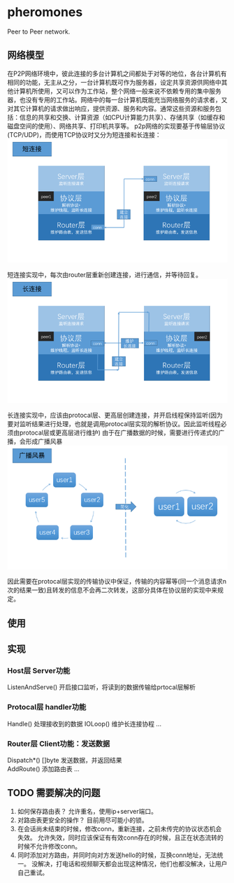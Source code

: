 # pheromones
Peer to Peer network.

## 网络模型
  在P2P网络环境中，彼此连接的多台计算机之间都处于对等的地位，各台计算机有相同的功能，无主从之分，一台计算机既可作为服务器，设定共享资源供网络中其他计算机所使用，又可以作为工作站，整个网络一般来说不依赖专用的集中服务器，也没有专用的工作站。网络中的每一台计算机既能充当网络服务的请求者，又对其它计算机的请求做出响应，提供资源、服务和内容。通常这些资源和服务包括：信息的共享和交换、计算资源（如CPU计算能力共享）、存储共享（如缓存和磁盘空间的使用）、网络共享、打印机共享等。
  p2p网络的实现要基于传输层协议(TCP/UDP)，而使用TCP协议时又分为短连接和长连接：
![image](https://github.com/GaWaine1223/pheromones/raw/master/readme_image/short.png)
  
  短连接实现中，每次由router层重新创建连接，进行通信，并等待回复。
![image](https://github.com/GaWaine1223/pheromones/raw/master/readme_image/perminent.png)
  
  长连接实现中，应该由protocal层、更高层创建连接，并开启线程保持监听(因为要对监听结果进行处理，也就是调用protocal层实现的解析协议。因此监听线程必须由protocal层或更高层进行维护)
  由于在广播数据的时候，需要进行传递式的广播，会形成广播风暴
![image](https://github.com/GaWaine1223/pheromones/raw/master/readme_image/broadcast.png)
  
  因此需要在protocal层实现的传输协议中保证，传输的内容幂等(同一个消息请求n次的结果一致)且转发的信息不会再二次转发，这部分具体在协议层的实现中来规定。

## 使用

## 实现
### Host层 Server功能
ListenAndServe() 开启接口监听，将读到的数据传输给prtocal层解析

### Protocal层 handler功能
Handle() 处理接收到的数据
IOLoop() 维护长连接协程
...

### Router层 Client功能：发送数据
Dispatch*() []byte 发送数据，并返回结果  
AddRoute() 添加路由表
...

## TODO 需要解决的问题
1. 如何保存路由表？
允许重名，使用ip+server端口。
2. 对路由表更安全的操作？
目前用尽可能小的锁。
3. 在会话尚未结束的时候，修改conn，重新连接，之前未传完的协议状态机会失效。
允许失效，同时应该保证有有效conn存在的时候，且正在状态流转的时候不允许修改conn。
4. 同时添加对方路由，并同时向对方发送hello的时候，互换conn地址，无法统一。
没解决，打电话和视频聊天都会出现这种情况，他们也都没解决，让用户自己重试。